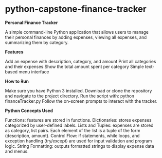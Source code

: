 # python-capstone-finance-tracker
**Personal Finance Tracker**

A simple command-line Python application that allows users to manage their personal finances by adding expenses, viewing all expenses, and summarizing them by category.

**Features**

Add an expense with description, category, and amount
Print all categories and their expenses
Show the total amount spent per category
Simple text-based menu interface

**How to Run**

Make sure you have Python 3 installed.
Download or clone the repository and navigate to the project directory.
Run the script with:
python financeTracker.py
Follow the on-screen prompts to interact with the tracker.

**Python Concepts Used**

Functions: features are stored in functions.
Dictionaries: stores expenses categorized by user-defined labels.
Lists and Tuples: expenses are stored as category, list pairs. Each element of the list is a tuple of the form (description, amount).
Control Flow: if statements, while loops, and exception handling (try/except) are used for input validation and program logic.
String Formatting: outputs formatted strings to display expense data and menus.
